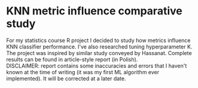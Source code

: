 # KNN metric influence comparative study
For my statistics course R project I decided to study how metrics influence KNN classifier performance. 
I've also researched tuning hyperparameter K. The project was inspired by similar study conveyed by Hassanat. 
Complete results can be found in article-style report (in Polish).  
DISCLAIMER: report contains some inaccuracies and errors that I haven't known at the time of writing (it was my first ML algorithm ever implemented). It will be corrected at a later date.
